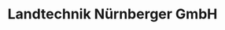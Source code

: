 ---
title: "Landtechnik Nürnberger GmbH"
url: /loessnitz/landtechnik-nuernberger-gmbh/
shop: Autohaus
---